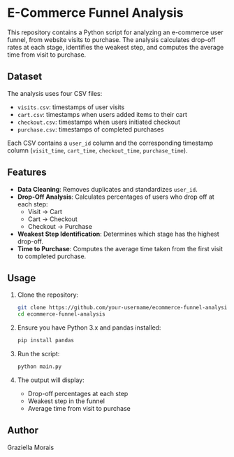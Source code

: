 # E-Commerce Funnel Analysis

This repository contains a Python script for analyzing an e-commerce user funnel, from website visits to purchase. The analysis calculates drop-off rates at each stage, identifies the weakest step, and computes the average time from visit to purchase.

## Dataset

The analysis uses four CSV files:

- `visits.csv`: timestamps of user visits
- `cart.csv`: timestamps when users added items to their cart
- `checkout.csv`: timestamps when users initiated checkout
- `purchase.csv`: timestamps of completed purchases

Each CSV contains a `user_id` column and the corresponding timestamp column (`visit_time`, `cart_time`, `checkout_time`, `purchase_time`).

## Features

- **Data Cleaning**: Removes duplicates and standardizes `user_id`.
- **Drop-Off Analysis**: Calculates percentages of users who drop off at each step:
  - Visit → Cart
  - Cart → Checkout
  - Checkout → Purchase
- **Weakest Step Identification**: Determines which stage has the highest drop-off.
- **Time to Purchase**: Computes the average time taken from the first visit to completed purchase.

## Usage

1. Clone the repository:
    ```bash
    git clone https://github.com/your-username/ecommerce-funnel-analysis.git
    cd ecommerce-funnel-analysis
    ```

2. Ensure you have Python 3.x and pandas installed:
    ```bash
    pip install pandas
    ```

3. Run the script:
    ```bash
    python main.py
    ```

4. The output will display:
    - Drop-off percentages at each step
    - Weakest step in the funnel
    - Average time from visit to purchase

## Author

Graziella Morais  
